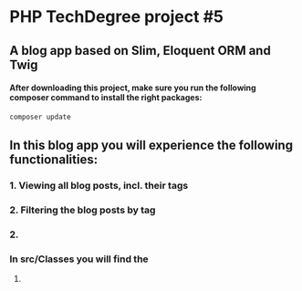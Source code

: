 # PHP TechDegree project #5
## A blog app based on Slim, Eloquent ORM and Twig

#### After downloading this project, make sure you run the following composer command to install the right packages:
```bash
composer update
```

##  In this blog app you will experience the following functionalities:
### 1. Viewing all blog posts, incl. their tags
### 2. Filtering the blog posts by tag
### 2. 

### In src/Classes you will find the
1.
